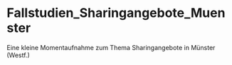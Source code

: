 # Fallstudien_Sharingangebote_Muenster
Eine kleine Momentaufnahme zum Thema Sharingangebote in Münster (Westf.)
